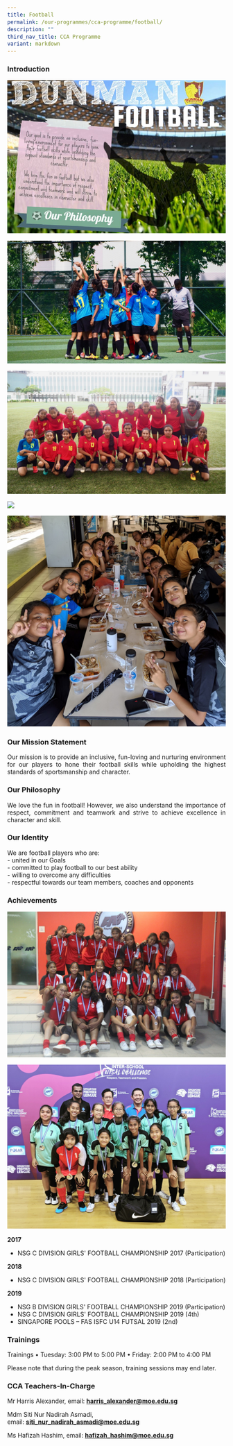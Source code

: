 ```yaml
---
title: Football
permalink: /our-programmes/cca-programme/football/
description: ""
third_nav_title: CCA Programme
variant: markdown
---
```

### Introduction

![](/images/CCA%20Photos/Football/football.jpg)

![](/images/CCA%20Photos/Football/Website2.jpg)

![](/images/CCA%20Photos/Football/Website3.jpg)

![](/images/CCA%20Photos/Football/Website4.jpg)

![](/images/CCA%20Photos/Football/cr%20Football%20Camp%202019.jpg)

### Our Mission Statement

<p style="text-align: justify;">Our mission is to provide an inclusive, fun-loving and nurturing environment for our players to hone their football skills while upholding the highest standards of sportsmanship and character.</p>

### Our Philosophy

<p style="text-align: justify;">We love the fun in football! However, we also understand the importance of respect, commitment and teamwork and strive to achieve excellence in character and skill.</p>

### Our Identity

We are football players who are:  
\- united in our Goals  
\- committed to play football to our best ability  
\- willing to overcome any difficulties  
\- respectful towards our team members, coaches and opponents

### Achievements

![](/images/CCA%20Photos/Football/NSG%20C%20Division%20National%204th.jpg)

![](/images/CCA%20Photos/Football/Futsal%20U14%20National%202nd.jpg)

**2017**  

*   NSG C DIVISION GIRLS' FOOTBALL CHAMPIONSHIP 2017 (Participation)

**2018**  

*   NSG C DIVISION GIRLS' FOOTBALL CHAMPIONSHIP 2018 (Participation)

**2019**   
*   NSG B DIVISION GIRLS' FOOTBALL CHAMPIONSHIP 2019 (Participation)  
*   NSG C DIVISION GIRLS' FOOTBALL CHAMPIONSHIP 2019 (4th)   
*   SINGAPORE POOLS – FAS ISFC U14 FUTSAL 2019 (2nd)

### Trainings

Trainings
•	Tuesday: 3:00 PM to 5:00 PM
•	Friday: 2:00 PM to 4:00 PM

Please note that during the peak season, training sessions may end later.


### CCA Teachers-In-Charge
  
Mr Harris Alexander, email:&nbsp;**[harris\_alexander@moe.edu.sg](mailto:harris_alexander@moe.edu.sg)**

Mdm Siti Nur Nadirah Asmadi, email:&nbsp;**[siti\_nur\_nadirah\_asmadi@moe.edu.sg](mailto:siti_nur_nadirah_asmadi@moe.edu.sg)**

Ms Hafizah Hashim, email:&nbsp;**[hafizah\_hashim@moe.edu.sg](mailto:hafizah_hashim@moe.edu.sg)**